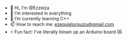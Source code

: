 - 👋 Hi, I’m @Ezzeiza
- 👀 I’m interested in everything
- 🌱 I’m currently learning C++
- 📫 How to reach me:  ezequielurquizu@gmail.com
- ⚡ Fun fact: I've literally blown up an Arduino board 😿.

  
<!---
Ezzeiza/Ezzeiza is a ✨ special ✨ repository because its `README.md` (this file) appears on your GitHub profile.
You can click the Preview link to take a look at your changes.
--->
